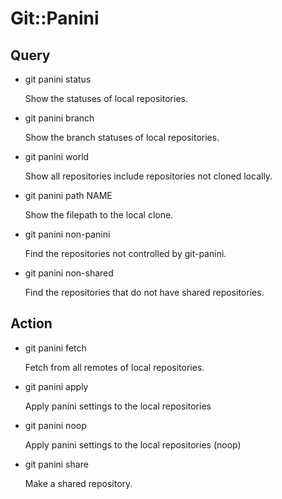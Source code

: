 # Git::Panini

## Query

* git panini status

  Show the statuses of local repositories.

* git panini branch

  Show the branch statuses of local repositories.

* git panini world

  Show all repositories include repositories not cloned locally.

* git panini path NAME

  Show the filepath to the local clone.

* git panini non-panini

  Find the repositories not controlled by git-panini.

* git panini non-shared

  Find the repositories that do not have shared repositories.

## Action

* git panini fetch

  Fetch from all remotes of local repositories.

* git panini apply

  Apply panini settings to the local repositories

* git panini noop

  Apply panini settings to the local repositories (noop)

* git panini share

  Make a shared repository.
